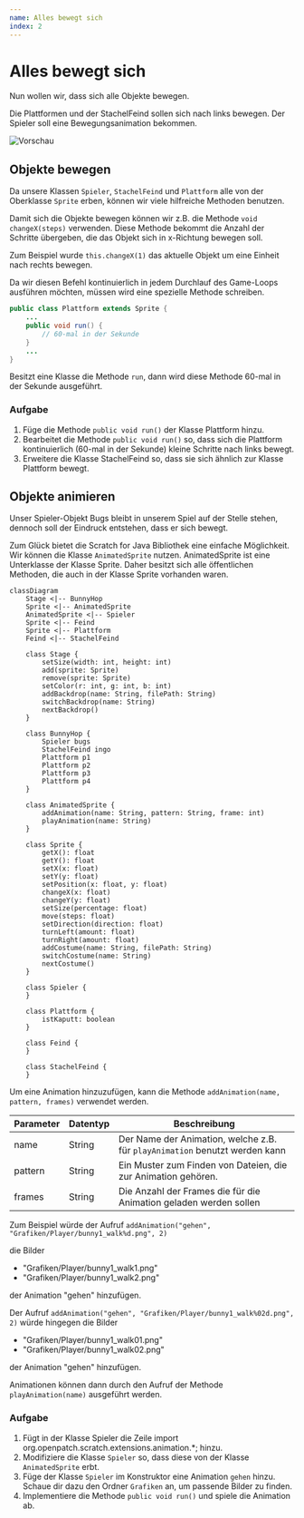 ```yaml
---
name: Alles bewegt sich
index: 2
---
```


# Alles bewegt sich

Nun wollen wir, dass sich alle Objekte bewegen.

Die Plattformen und der StachelFeind sollen sich nach links bewegen. Der Spieler soll eine Bewegungsanimation bekommen.

![Vorschau](/assets/alles-bewegt-sich/output.gif "Vorschau")

## Objekte bewegen

Da unsere Klassen `Spieler`, `StachelFeind` und `Plattform` alle von der Oberklasse `Sprite` erben, können wir viele hilfreiche Methoden benutzen.

Damit sich die Objekte bewegen können wir z.B. die Methode `void changeX(steps)` verwenden. Diese Methode bekommt die Anzahl der Schritte übergeben, die das Objekt sich in x-Richtung bewegen soll.

Zum Beispiel wurde `this.changeX(1)` das aktuelle Objekt um eine Einheit nach rechts bewegen.

Da wir diesen Befehl kontinuierlich in jedem Durchlauf des Game-Loops ausführen möchten, müssen wird eine spezielle Methode schreiben.

```java
public class Plattform extends Sprite {
    ...
    public void run() {
        // 60-mal in der Sekunde
    }
    ...
}
```

Besitzt eine Klasse die Methode `run`, dann wird diese Methode 60-mal in der Sekunde ausgeführt.

### Aufgabe

1. Füge die Methode `public void run()` der Klasse Plattform hinzu.
2. Bearbeitet die Methode `public void run()` so, dass sich die Plattform kontinuierlich (60-mal in der Sekunde) kleine Schritte nach links bewegt.
3. Erweitere die Klasse StachelFeind so, dass sie sich ähnlich zur Klasse Plattform bewegt.


## Objekte animieren

Unser Spieler-Objekt Bugs bleibt in unserem Spiel auf der Stelle stehen, dennoch soll der Eindruck entstehen, dass er sich bewegt.

Zum Glück bietet die Scratch for Java Bibliothek eine einfache Möglichkeit. Wir können die Klasse `AnimatedSprite` nutzen. AnimatedSprite ist eine Unterklasse der Klasse Sprite. Daher besitzt sich alle öffentlichen Methoden, die auch in der Klasse Sprite vorhanden waren.

```mermaid
classDiagram
    Stage <|-- BunnyHop
    Sprite <|-- AnimatedSprite
    AnimatedSprite <|-- Spieler
    Sprite <|-- Feind
    Sprite <|-- Plattform
    Feind <|-- StachelFeind

    class Stage {
        setSize(width: int, height: int)
        add(sprite: Sprite)
        remove(sprite: Sprite)
        setColor(r: int, g: int, b: int)
        addBackdrop(name: String, filePath: String)
        switchBackdrop(name: String)
        nextBackdrop()
    }

    class BunnyHop {
        Spieler bugs
        StachelFeind ingo
        Plattform p1
        Plattform p2
        Plattform p3
        Plattform p4
    }

    class AnimatedSprite {
        addAnimation(name: String, pattern: String, frame: int)
        playAnimation(name: String)
    }

    class Sprite {
        getX(): float
        getY(): float
        setX(x: float)
        setY(y: float)
        setPosition(x: float, y: float)
        changeX(x: float)
        changeY(y: float)
        setSize(percentage: float)
        move(steps: float)
        setDirection(direction: float)
        turnLeft(amount: float)
        turnRight(amount: float)
        addCostume(name: String, filePath: String)
        switchCostume(name: String)
        nextCostume()
    }

    class Spieler {
    }

    class Plattform {
        istKaputt: boolean
    }

    class Feind {
    }

    class StachelFeind {
    }
```

Um eine Animation hinzuzufügen, kann die Methode `addAnimation(name, pattern, frames)` verwendet werden.

| Parameter | Datentyp | Beschreibung |
| -- | -- | -- |
| name | String | Der Name der Animation, welche z.B. für `playAnimation` benutzt werden kann |
| pattern | String | Ein Muster zum Finden von Dateien, die zur Animation gehören. |
| frames | String | Die Anzahl der Frames die für die Animation geladen werden sollen |

Zum Beispiel würde der Aufruf `addAnimation("gehen", "Grafiken/Player/bunny1_walk%d.png", 2)`

die Bilder
- "Grafiken/Player/bunny1_walk1.png"
- "Grafiken/Player/bunny1_walk2.png"

der Animation "gehen" hinzufügen.



Der Aufruf `addAnimation("gehen", "Grafiken/Player/bunny1_walk%02d.png", 2)` würde hingegen
die Bilder
- "Grafiken/Player/bunny1_walk01.png"
- "Grafiken/Player/bunny1_walk02.png"

der Animation "gehen" hinzufügen.

Animationen können dann durch den Aufruf der Methode `playAnimation(name)` ausgeführt werden.

### Aufgabe

1. Fügt in der Klasse Spieler die Zeile import org.openpatch.scratch.extensions.animation.*; hinzu.
2. Modifiziere die Klasse `Spieler` so, dass diese von der Klasse `AnimatedSprite` erbt.
3. Füge der Klasse `Spieler` im Konstruktor eine Animation `gehen` hinzu. Schaue dir dazu den Ordner `Grafiken` an, um passende Bilder zu finden.
4. Implementiere die Methode `public void run()` und spiele die Animation ab.

